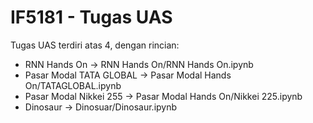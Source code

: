 # IF5181 - Tugas UAS
Tugas UAS terdiri atas 4, dengan rincian:
* RNN Hands On ->  RNN Hands On/RNN Hands On.ipynb
* Pasar Modal TATA GLOBAL -> Pasar Modal Hands On/TATAGLOBAL.ipynb
* Pasar Modal Nikkei 255 -> Pasar Modal Hands On/Nikkei 225.ipynb
* Dinosaur ->  Dinosuar/Dinosaur.ipynb